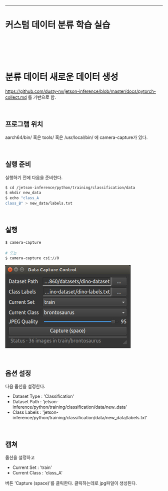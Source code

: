 
-----
# 커스텀 데이터 분류 학습 실습
<br><br><br><br>


# 분류 데이터 새로운 데이터 생성

https://github.com/dusty-nv/jetson-inference/blob/master/docs/pytorch-collect.md 를 기반으로 함.

<br>

## 프로그램 위치

aarch64/bin/ 혹은  tools/ 혹은 /usr/local/bin/ 에 camera-capture가 있다.

<br>

## 실행 준비

실행하기 전에 다음을 준비한다.

```bash
$ cd /jetson-inference/python/training/classification/data
$ mkdir new_data
$ echo "class_A
class_B" > new_data/labels.txt
```

<br>

## 실행

```bash
$ camera-capture

# 또는
$ camera-capture csi://0
```

![Untitled](images/image3.png)

<br>

## 옵션 설정

다음 옵션을 설정한다.

- Dataset Type : 'Classification'
- Dataset Path : 'jetson-inference/python/training/classification/data/new_data'
- Class Labels : 'jetson-inference/python/training/classification/data/new_data/labels.txt'

<br>

## 캡쳐

옵션을 설정하고

- Current Set : 'train'
- Current Class : 'class_A'

버튼 'Capture (space)'를 클릭한다. 클릭하는데로 jpg파일이 생성된다.

<br>
